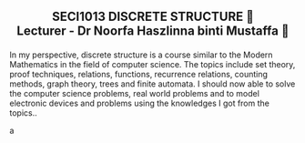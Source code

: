 <h2><p align = "center" >SECI1013 DISCRETE STRUCTURE 📐<br/>
Lecturer - Dr Noorfa Haszlinna binti Mustaffa 💁<p/></h2>

In my perspective, discrete structure is a course similar to the Modern Mathematics in the field of computer science. 
The topics include set theory, proof techniques, relations, functions, recurrence relations, counting methods, graph theory, trees and finite automata. 
I should now able to solve the computer science problems, real world problems and to model electronic devices and problems using the knowledges I got from the topics..

a
